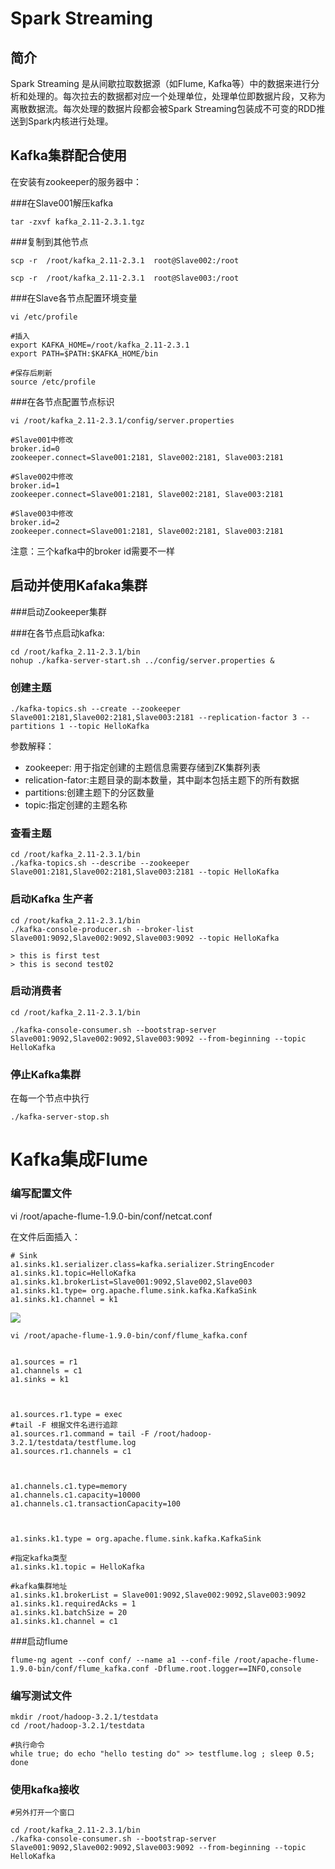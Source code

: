 # Spark Streaming

## 简介

Spark Streaming 是从间歇拉取数据源（如Flume, Kafka等）中的数据来进行分析和处理的。每次拉去的数据都对应一个处理单位，处理单位即数据片段，又称为离散数据流。每次处理的数据片段都会被Spark Streaming包装成不可变的RDD推送到Spark内核进行处理。


## Kafka集群配合使用

在安装有zookeeper的服务器中：

###在Slave001解压kafka

	tar -zxvf kafka_2.11-2.3.1.tgz

###复制到其他节点

	scp -r  /root/kafka_2.11-2.3.1  root@Slave002:/root

	scp -r  /root/kafka_2.11-2.3.1  root@Slave003:/root

###在Slave各节点配置环境变量

	vi /etc/profile

	#插入
	export KAFKA_HOME=/root/kafka_2.11-2.3.1
	export PATH=$PATH:$KAFKA_HOME/bin
	
	#保存后刷新
	source /etc/profile

###在各节点配置节点标识

	vi /root/kafka_2.11-2.3.1/config/server.properties

	#Slave001中修改
	broker.id=0
	zookeeper.connect=Slave001:2181, Slave002:2181, Slave003:2181

	#Slave002中修改
	broker.id=1
	zookeeper.connect=Slave001:2181, Slave002:2181, Slave003:2181

	#Slave003中修改
	broker.id=2
	zookeeper.connect=Slave001:2181, Slave002:2181, Slave003:2181


注意：三个kafka中的broker id需要不一样

## 启动并使用Kafaka集群

###启动Zookeeper集群

###在各节点启动kafka:

	cd /root/kafka_2.11-2.3.1/bin
	nohup ./kafka-server-start.sh ../config/server.properties &

### 创建主题

	./kafka-topics.sh --create --zookeeper Slave001:2181,Slave002:2181,Slave003:2181 --replication-factor 3 --partitions 1 --topic HelloKafka

参数解释：

- zookeeper: 用于指定创建的主题信息需要存储到ZK集群列表
- relication-fator:主题目录的副本数量，其中副本包括主题下的所有数据
- partitions:创建主题下的分区数量
- topic:指定创建的主题名称

### 查看主题

	cd /root/kafka_2.11-2.3.1/bin
	./kafka-topics.sh --describe --zookeeper Slave001:2181,Slave002:2181,Slave003:2181 --topic HelloKafka


### 启动Kafka 生产者

	cd /root/kafka_2.11-2.3.1/bin
	./kafka-console-producer.sh --broker-list Slave001:9092,Slave002:9092,Slave003:9092 --topic HelloKafka

	> this is first test
	> this is second test02

### 启动消费者

	cd /root/kafka_2.11-2.3.1/bin

	./kafka-console-consumer.sh --bootstrap-server Slave001:9092,Slave002:9092,Slave003:9092 --from-beginning --topic HelloKafka
	

### 停止Kafka集群

在每一个节点中执行

	./kafka-server-stop.sh


# Kafka集成Flume
	
### 编写配置文件

vi /root/apache-flume-1.9.0-bin/conf/netcat.conf

在文件后面插入：

	# Sink
	a1.sinks.k1.serializer.class=kafka.serializer.StringEncoder
	a1.sinks.k1.topic=HelloKafka
	a1.sinks.k1.brokerList=Slave001:9092,Slave002,Slave003
	a1.sinks.k1.type= org.apache.flume.sink.kafka.KafkaSink
	a1.sinks.k1.channel = k1


![](../Images/8.png)

	vi /root/apache-flume-1.9.0-bin/conf/flume_kafka.conf


	a1.sources = r1
	a1.channels = c1
	a1.sinks = k1
	
	 
	
	a1.sources.r1.type = exec
	#tail -F 根据文件名进行追踪
	a1.sources.r1.command = tail -F /root/hadoop-3.2.1/testdata/testflume.log
	a1.sources.r1.channels = c1
	
	 
	
	a1.channels.c1.type=memory
	a1.channels.c1.capacity=10000
	a1.channels.c1.transactionCapacity=100
	
	 
	
	a1.sinks.k1.type = org.apache.flume.sink.kafka.KafkaSink
	
	#指定kafka类型
	a1.sinks.k1.topic = HelloKafka

	#kafka集群地址
	a1.sinks.k1.brokerList = Slave001:9092,Slave002:9092,Slave003:9092
	a1.sinks.k1.requiredAcks = 1
	a1.sinks.k1.batchSize = 20
	a1.sinks.k1.channel = c1



###启动flume

	flume-ng agent --conf conf/ --name a1 --conf-file /root/apache-flume-1.9.0-bin/conf/flume_kafka.conf -Dflume.root.logger==INFO,console


### 编写测试文件

	mkdir /root/hadoop-3.2.1/testdata
	cd /root/hadoop-3.2.1/testdata

	#执行命令
	while true; do echo "hello testing do" >> testflume.log ; sleep 0.5; done


### 使用kafka接收

	#另外打开一个窗口
	
	cd /root/kafka_2.11-2.3.1/bin
	./kafka-console-consumer.sh --bootstrap-server Slave001:9092,Slave002:9092,Slave003:9092 --from-beginning --topic HelloKafka